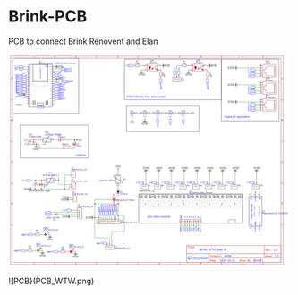 # Brink-PCB
PCB to connect Brink Renovent and Elan

![Schematic](Schematic.png)

![PCB}(PCB_WTW.png)

